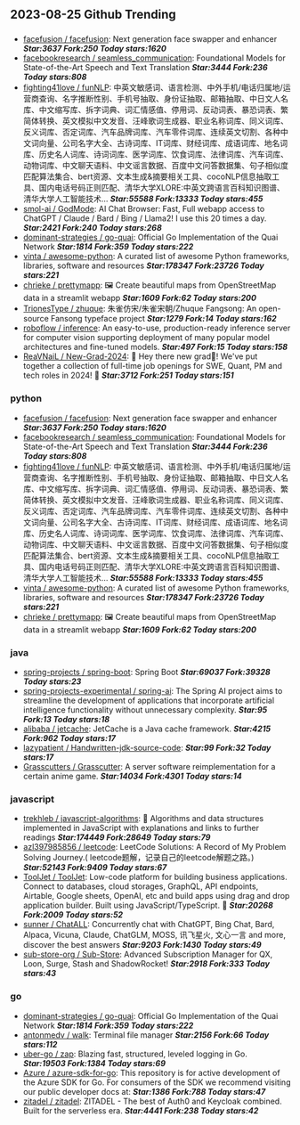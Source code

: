 ## 2023-08-25 Github Trending

### 
* [facefusion / facefusion](https://github.com/facefusion/facefusion): Next generation face swapper and enhancer ***Star:3637 Fork:250 Today stars:1620***
* [facebookresearch / seamless_communication](https://github.com/facebookresearch/seamless_communication): Foundational Models for State-of-the-Art Speech and Text Translation ***Star:3444 Fork:236 Today stars:808***
* [fighting41love / funNLP](https://github.com/fighting41love/funNLP): 中英文敏感词、语言检测、中外手机/电话归属地/运营商查询、名字推断性别、手机号抽取、身份证抽取、邮箱抽取、中日文人名库、中文缩写库、拆字词典、词汇情感值、停用词、反动词表、暴恐词表、繁简体转换、英文模拟中文发音、汪峰歌词生成器、职业名称词库、同义词库、反义词库、否定词库、汽车品牌词库、汽车零件词库、连续英文切割、各种中文词向量、公司名字大全、古诗词库、IT词库、财经词库、成语词库、地名词库、历史名人词库、诗词词库、医学词库、饮食词库、法律词库、汽车词库、动物词库、中文聊天语料、中文谣言数据、百度中文问答数据集、句子相似度匹配算法集合、bert资源、文本生成&摘要相关工具、cocoNLP信息抽取工具、国内电话号码正则匹配、清华大学XLORE:中英文跨语言百科知识图谱、清华大学人工智能技术… ***Star:55588 Fork:13333 Today stars:455***
* [smol-ai / GodMode](https://github.com/smol-ai/GodMode): AI Chat Browser: Fast, Full webapp access to ChatGPT / Claude / Bard / Bing / Llama2! I use this 20 times a day. ***Star:2421 Fork:240 Today stars:268***
* [dominant-strategies / go-quai](https://github.com/dominant-strategies/go-quai): Official Go Implementation of the Quai Network ***Star:1814 Fork:359 Today stars:222***
* [vinta / awesome-python](https://github.com/vinta/awesome-python): A curated list of awesome Python frameworks, libraries, software and resources ***Star:178347 Fork:23726 Today stars:221***
* [chrieke / prettymapp](https://github.com/chrieke/prettymapp): 🖼️ Create beautiful maps from OpenStreetMap data in a streamlit webapp ***Star:1609 Fork:62 Today stars:200***
* [TrionesType / zhuque](https://github.com/TrionesType/zhuque): 朱雀仿宋/朱雀宋朝/Zhuque Fangsong: An open-source Fansong typeface project ***Star:1279 Fork:14 Today stars:162***
* [roboflow / inference](https://github.com/roboflow/inference): An easy-to-use, production-ready inference server for computer vision supporting deployment of many popular model architectures and fine-tuned models. ***Star:497 Fork:15 Today stars:158***
* [ReaVNaiL / New-Grad-2024](https://github.com/ReaVNaiL/New-Grad-2024): 👋 Hey there new grad🎉! We've put together a collection of full-time job openings for SWE, Quant, PM and tech roles in 2024! 🚀 ***Star:3712 Fork:251 Today stars:151***

### python
* [facefusion / facefusion](https://github.com/facefusion/facefusion): Next generation face swapper and enhancer ***Star:3637 Fork:250 Today stars:1620***
* [facebookresearch / seamless_communication](https://github.com/facebookresearch/seamless_communication): Foundational Models for State-of-the-Art Speech and Text Translation ***Star:3444 Fork:236 Today stars:808***
* [fighting41love / funNLP](https://github.com/fighting41love/funNLP): 中英文敏感词、语言检测、中外手机/电话归属地/运营商查询、名字推断性别、手机号抽取、身份证抽取、邮箱抽取、中日文人名库、中文缩写库、拆字词典、词汇情感值、停用词、反动词表、暴恐词表、繁简体转换、英文模拟中文发音、汪峰歌词生成器、职业名称词库、同义词库、反义词库、否定词库、汽车品牌词库、汽车零件词库、连续英文切割、各种中文词向量、公司名字大全、古诗词库、IT词库、财经词库、成语词库、地名词库、历史名人词库、诗词词库、医学词库、饮食词库、法律词库、汽车词库、动物词库、中文聊天语料、中文谣言数据、百度中文问答数据集、句子相似度匹配算法集合、bert资源、文本生成&摘要相关工具、cocoNLP信息抽取工具、国内电话号码正则匹配、清华大学XLORE:中英文跨语言百科知识图谱、清华大学人工智能技术… ***Star:55588 Fork:13333 Today stars:455***
* [vinta / awesome-python](https://github.com/vinta/awesome-python): A curated list of awesome Python frameworks, libraries, software and resources ***Star:178347 Fork:23726 Today stars:221***
* [chrieke / prettymapp](https://github.com/chrieke/prettymapp): 🖼️ Create beautiful maps from OpenStreetMap data in a streamlit webapp ***Star:1609 Fork:62 Today stars:200***

### java
* [spring-projects / spring-boot](https://github.com/spring-projects/spring-boot): Spring Boot ***Star:69037 Fork:39328 Today stars:23***
* [spring-projects-experimental / spring-ai](https://github.com/spring-projects-experimental/spring-ai): The Spring AI project aims to streamline the development of applications that incorporate artificial intelligence functionality without unnecessary complexity. ***Star:95 Fork:13 Today stars:18***
* [alibaba / jetcache](https://github.com/alibaba/jetcache): JetCache is a Java cache framework. ***Star:4215 Fork:962 Today stars:17***
* [lazypatient / Handwritten-jdk-source-code](https://github.com/lazypatient/Handwritten-jdk-source-code):  ***Star:99 Fork:32 Today stars:17***
* [Grasscutters / Grasscutter](https://github.com/Grasscutters/Grasscutter): A server software reimplementation for a certain anime game. ***Star:14034 Fork:4301 Today stars:14***

### javascript
* [trekhleb / javascript-algorithms](https://github.com/trekhleb/javascript-algorithms): 📝 Algorithms and data structures implemented in JavaScript with explanations and links to further readings ***Star:174449 Fork:28649 Today stars:79***
* [azl397985856 / leetcode](https://github.com/azl397985856/leetcode): LeetCode Solutions: A Record of My Problem Solving Journey.( leetcode题解，记录自己的leetcode解题之路。) ***Star:52143 Fork:9409 Today stars:67***
* [ToolJet / ToolJet](https://github.com/ToolJet/ToolJet): Low-code platform for building business applications. Connect to databases, cloud storages, GraphQL, API endpoints, Airtable, Google sheets, OpenAI, etc and build apps using drag and drop application builder. Built using JavaScript/TypeScript. 🚀 ***Star:20268 Fork:2009 Today stars:52***
* [sunner / ChatALL](https://github.com/sunner/ChatALL): Concurrently chat with ChatGPT, Bing Chat, Bard, Alpaca, Vicuna, Claude, ChatGLM, MOSS, 讯飞星火, 文心一言 and more, discover the best answers ***Star:9203 Fork:1430 Today stars:49***
* [sub-store-org / Sub-Store](https://github.com/sub-store-org/Sub-Store): Advanced Subscription Manager for QX, Loon, Surge, Stash and ShadowRocket! ***Star:2918 Fork:333 Today stars:43***

### go
* [dominant-strategies / go-quai](https://github.com/dominant-strategies/go-quai): Official Go Implementation of the Quai Network ***Star:1814 Fork:359 Today stars:222***
* [antonmedv / walk](https://github.com/antonmedv/walk): Terminal file manager ***Star:2156 Fork:66 Today stars:112***
* [uber-go / zap](https://github.com/uber-go/zap): Blazing fast, structured, leveled logging in Go. ***Star:19503 Fork:1384 Today stars:69***
* [Azure / azure-sdk-for-go](https://github.com/Azure/azure-sdk-for-go): This repository is for active development of the Azure SDK for Go. For consumers of the SDK we recommend visiting our public developer docs at: ***Star:1386 Fork:788 Today stars:47***
* [zitadel / zitadel](https://github.com/zitadel/zitadel): ZITADEL - The best of Auth0 and Keycloak combined. Built for the serverless era. ***Star:4441 Fork:238 Today stars:42***
